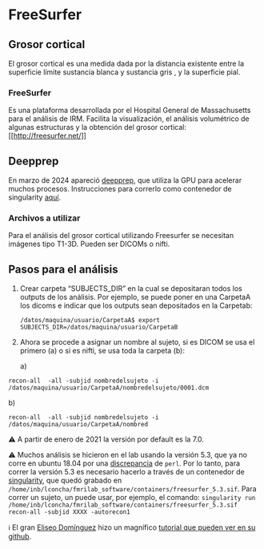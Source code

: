 FreeSurfer
===============

## Grosor cortical 

El grosor cortical es una medida dada por la distancia existente entre la superficie límite sustancia blanca y sustancia gris , y la superficie pial.

### FreeSurfer 

Es una plataforma desarrollada por el Hospital General de Massachusetts para el análisis de IRM. Facilita la visualización, el análisis volumétrico de algunas estructuras y la obtención del grosor cortical: [[http://freesurfer.net/]]

## Deepprep

En marzo de 2024 apareció [deepprep](https://deepprep.readthedocs.io/en/latest/api.html), que utiliza la GPU para acelerar muchos procesos. Instrucciones para correrlo como contenedor de singularity [aquí](deepprep).

### Archivos a utilizar 

Para el análisis del grosor cortical utilizando Freesurfer se necesitan imágenes tipo T1-3D. Pueden ser DICOMs o nifti.

## Pasos para el análisis 

1. Crear carpeta “SUBJECTS_DIR” en la cual se depositaran todos los outputs de los análisis. Por ejemplo, se puede poner en una CarpetaA los dicoms e indicar que los outputs sean depositados en la Carpetab:

   ```/datos/maquina/usuario/CarpetaA$ export SUBJECTS_DIR=/datos/maquina/usuario/CarpetaB ``` 

2. Ahora se procede a asignar un nombre al sujeto, si es DICOM se usa el primero (a) o si es nifti, se usa toda la carpeta (b):

   a) 

``` 
recon-all  -all -subjid nombredelsujeto -i /datos/maquina/usuario/CarpetaA/nombredelsujeto/0001.dcm 
```

   b) 

``` 
recon-all  -all -subjid nombredelsujeto -i /datos/maquina/usuario/CarpetaA/nombred 
```

:warning: A partir de enero de 2021 la versión por default es la 7.0. 

:warning: Muchos análisis se hicieron en el lab usando la versión 5.3, que ya no corre en ubuntu 18.04 por una [discrepancia](https://www.mail-archive.com/freesurfer@nmr.mgh.harvard.edu/msg47059.html) de `perl`. Por lo tanto, para correr la versión 5.3 es necesario hacerlo a través de un contenedor de [singularity](https://github.com/c13inb/c13inb.github.io/wiki/singularity_presentation), que quedó grabado en `/home/inb/lconcha/fmrilab_software/containers/freesurfer_5.3.sif`. Para correr un sujeto, un puede usar, por ejemplo, el comando: `singularity run /home/inb/lconcha/fmrilab_software/containers/freesurfer_5.3.sif recon-all -subjid XXXX -autorecon1`


:information_source: El gran [Eliseo Domínguez](https://www.researchgate.net/profile/Marcos-Dominguez-Arriola) hizo un magnífico [tutorial que pueden ver en su github](https://github.com/elidom/Cortical-Thickness).
